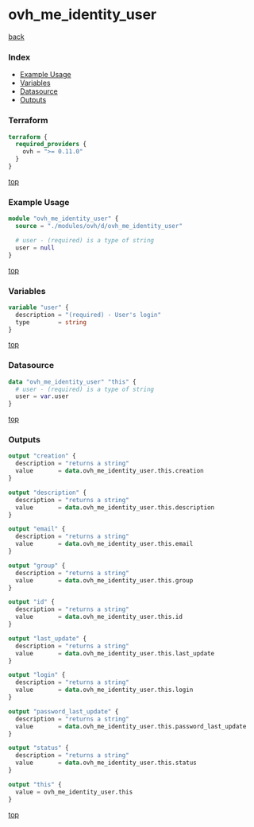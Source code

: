 # ovh_me_identity_user

[back](../ovh.md)

### Index

- [Example Usage](#example-usage)
- [Variables](#variables)
- [Datasource](#datasource)
- [Outputs](#outputs)

### Terraform

```terraform
terraform {
  required_providers {
    ovh = ">= 0.11.0"
  }
}
```

[top](#index)

### Example Usage

```terraform
module "ovh_me_identity_user" {
  source = "./modules/ovh/d/ovh_me_identity_user"

  # user - (required) is a type of string
  user = null
}
```

[top](#index)

### Variables

```terraform
variable "user" {
  description = "(required) - User's login"
  type        = string
}
```

[top](#index)

### Datasource

```terraform
data "ovh_me_identity_user" "this" {
  # user - (required) is a type of string
  user = var.user
}
```

[top](#index)

### Outputs

```terraform
output "creation" {
  description = "returns a string"
  value       = data.ovh_me_identity_user.this.creation
}

output "description" {
  description = "returns a string"
  value       = data.ovh_me_identity_user.this.description
}

output "email" {
  description = "returns a string"
  value       = data.ovh_me_identity_user.this.email
}

output "group" {
  description = "returns a string"
  value       = data.ovh_me_identity_user.this.group
}

output "id" {
  description = "returns a string"
  value       = data.ovh_me_identity_user.this.id
}

output "last_update" {
  description = "returns a string"
  value       = data.ovh_me_identity_user.this.last_update
}

output "login" {
  description = "returns a string"
  value       = data.ovh_me_identity_user.this.login
}

output "password_last_update" {
  description = "returns a string"
  value       = data.ovh_me_identity_user.this.password_last_update
}

output "status" {
  description = "returns a string"
  value       = data.ovh_me_identity_user.this.status
}

output "this" {
  value = ovh_me_identity_user.this
}
```

[top](#index)